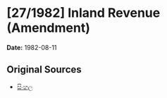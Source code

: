 # [27/1982] Inland Revenue (Amendment)

**Date:** 1982-08-11

## Original Sources

- [සිංහල](https://documents.gov.lk/view/acts/1982/8/27-1982_S.pdf)
